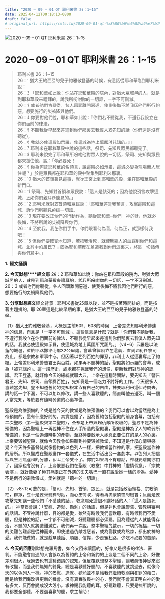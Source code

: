 ```yaml
---
title: "2020 – 09 – 01 QT 耶利米書 26：1~15"
date: 2025-04-12T00:18:13+0800
draft: false
# original_url: https://cmtc.tw/2020-09-01-qt-%e8%80%b6%e5%88%a9%e7%b1%b3%e6%9b%b8-26%ef%bc%9a115
---
```


![2020 – 09 – 01 QT 耶利米書 26：1\~15](/images/qt.jpg   "2020 – 09 – 01 QT 耶利米書 26：1\~15")

# 2020 – 09 – 01 QT 耶利米書 26：1\~15

> 耶利米書 26：1\~15  
> 26：1 猶大王約西亞的兒子約雅敬登基的時候，有這話從耶和華臨到耶利米說：  
> 26：2 「耶和華如此說：你站在耶和華殿的院內，對猶大眾城邑的人，就是到耶和華殿來禮拜的，說我所吩咐你的一切話，一字不可刪減。  
> 26：3 或者他們肯聽從，各人回頭離開惡道，使我後悔不將我因他們所行的惡，想要施行的災禍降與他們。  
> 26：4 你要對他們說，耶和華如此說：『你們若不聽從我，不遵行我設立在你們面前的律法，  
> 26：5 不聽我從早起來差遣到你們那裏去我僕人眾先知的話（你們還是沒有聽從），  
> 26：6 我就必使這殿如示羅，使這城為地上萬國所咒詛的。』」  
> 26：7 耶利米在耶和華殿中說的這些話，祭司、先知與眾民都聽見了。  
> 26：8 耶利米說完了耶和華所吩咐他對眾人說的一切話，祭司、先知與眾民都來抓住他，說：「你必要死！  
> 26：9 你為何託耶和華的名預言，說這殿必如示羅，這城必變為荒場無人居住呢？」於是眾民都在耶和華的殿中聚集到耶利米那裏。  
> 26：10 猶大的首領聽見這事，就從王宮上到耶和華的殿，坐在耶和華殿的新門口。  
> 26：11 祭司、先知對首領和眾民說：「這人是該死的；因為他說預言攻擊這城，正如你們親耳所聽見的。」  
> 26：12 耶利米就對眾首領和眾民說：「耶和華差遣我預言，攻擊這殿和這城，說你們所聽見的這一切話。  
> 26：13 現在要改正你們的行動作為，聽從耶和華─你們　神的話，他就必後悔，不將所說的災禍降與你們。  
> 26：14 至於我，我在你們手中，你們眼看何為善，何為正，就那樣待我吧！  
> 26：15 但你們要確實地知道，若把我治死，就使無辜人的血歸到你們和這城，並其中的居民了；因為耶和華實在差遣我到你們這裏來，將這一切話傳與你們耳中。」

**1.** **經文誦讀**

**2. 今天默想****經文**耶 26：2 耶和華如此說：你站在耶和華殿的院內，對猶大眾城邑的人，就是到耶和華殿來禮拜的，說我所吩咐你的一切話，一字不可刪減。  
26：3 或者他們肯聽從，各人回頭離開惡道，使我後悔不將我因他們所行的惡，想要施行的災禍降與他們。

**3. 分享默想經文**經文背景：耶利米書從26章以後，並不是按著時間排的，而是按著主題排的。耶 26章這是比較早期的事，是猶大王約西亞的兒子約雅敬登基的時候。

（1）猶大王約雅敬登基，大概是主前609、608的時候，上帝差先知耶利米傳達神的信息，而且是「一字不可刪減」。這個信息是什麼？就是「你們若不聽從我，不遵行我設立在你們面前的律法，不聽我從早起來差遣到你們那裏去我僕人眾先知的話，我就必使這殿如示羅，使這城為地上萬國所咒詛的。」（v4\~6）示羅是以法蓮的城邑，位於耶路撒冷北部32公里處。會幕曾經設立在這裏，直到以利任祭司為止，都是宗教和軍事中心。但因著以色列百姓的罪惡，非利士人從這裏奪走了約櫃。上帝差耶利米警告君王與百姓，如果再不聽神的話，聖殿將如示羅的會幕，成為「被咒詛的」。這一段歷史，處處都在挑戰我們的想像，更新我們對於神的認識。君王登基，就好像今天的總統就職大典，上帝在這種時間點，要先知去「警告君王、先知、祭司、首領與百姓」，先知真是一個吃力不討好的工作。今天很多人喜歡當先知，豈不知道舊約的先知根本沒有自己的自由，神要耶利米這個時間去，講的話一字不漏，不可以加以修改，講一些人喜歡聽的，簡直叫他去送死。叫一個人當先知，等於要有隨時殉道的心裏準備。

聖殿是為誰預備的？或是說今天的教堂是為誰預備的？我們可以會以為當然是為上帝預備的，這有什麼好問的。其實是錯了，因為舊約包括聖殿的前身會幕，包括有二次聖殿（第一聖殿與第二聖殿），全都是上帝興起仇敵所毀壞的。聖殿不是為神預備的，因為聖經上一再說神不住在人手所造的聖殿裏，聖殿是神為了人的軟弱所預備的，也是一個過渡時期的產物，至終神要啟示人祂真正要住在的是人的心裏。上帝要毀掉聖殿，就像今天教會如果聽到神要毀掉教堂，不知道是什麼心情與感覺？今天許多基督徒就像舊約的以色列人一樣，把教堂當作神的家，把聖殿當作神的居所。所以變成在聖殿裏作一套儀式，在生活中活出另一套劇本。以色列人把信仰與生活無違和的分離，卻叫上帝受不了。你們如果再不肯聽話，神就要離開你們了，國家也會沒有了，上帝恨惡我們在聖殿（教堂）中對神的「虛情假意」、「宗教表演」，就好像妻子極其痛恨正在外遇的丈夫嘴巴一直在說愛她一樣的虛偽。愛神不是例行的宗教儀式，愛神就是「聽神的一切話」。

（2）v8\~13可悲的是，「祭司、先知、首領、眾民」，就是包括政治領袖、宗教領袖，群眾，並不是要來聽神的話，而心生悔改，得著再次蒙憐恤的機會；反而是要攻擊先知講一些他們「不愛聽的話」，乾脆賜死這個不講好話的人：「這人是該死的。」神當然會說：「安慰、造就、勸勉」的話語，但是神也會說警告、管教與審判的話語。不管神說什麼，目的都是愛，雖然有時候我們喜歡聽，有時候我們不愛聽，但是神說的話，一字都不可刪減，好聽難聽都必須聽。因為聽從的人就能得存活，不聽的人就將遭難滅亡。我們再一次說，整本聖經的啟示，一切的祝福，一切的災難苦難都是從神而來，即使透過仇敵或惡者，或為管教或為熬煉，都出於神的愛。我們能做的，就是趁早聽話、順服、信靠，少走冤枉路，少吃不必要的苦頭。

**4. 今天的回應**剛默想完羅馬書，如今又回來讀舊約，好像又是很多的律法、審判。不能融會貫通的人會誤以為舊約的上帝和新約的上帝是二個不同的上帝，好像差別很大，我過去也有這種錯誤的認知。但反覆默想整本聖經，讓我醒悟神從來沒有改變，而是我們無知的錯覺，總是喜歡聽好聽的，不喜歡聽的就跳過去，就像今天的以色列人一樣。神的安慰、造就、勸勉並不是給我們繼續軟弱與犯罪的藉口，而是給我們悔改與更新的機會。沒有真實敬畏神的心，我們就不會真正明白神的愛有多大，反而會變成沒大沒小。求神賜我能聽的耳，好聽難聽，只要是神所說的，我都要全部聽，不要選喜歡的聽，求主幫助！